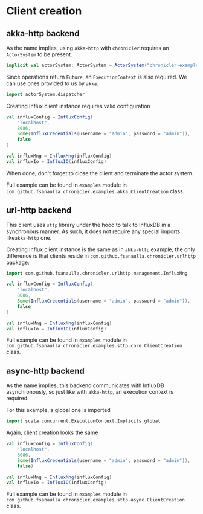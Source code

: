 # Client creation

## akka-http backend

As the name implies, using `akka-http` with `chronicler` requires an
`ActorSystem` to be present.

```scala
implicit val actorSystem: ActorSystem = ActorSystem("chronicler-examples")
```

Since operations return `Future`, an `ExecutionContext` is also required.
We can use ones provided to us by `akka`.

```scala
import actorSystem.dispatcher
```

Creating Influx client instance requires valid configuration
```scala
val influxConfig = InfluxConfig(
    "localhost",
    8086,
    Some(InfluxCredentials(username = "admin", password = "admin")),
    false
)

val influxMng = InfluxMng(influxConfig)
val influxIo = InfluxIO(influxConfig)
```

When done, don't forget to close the client and terminate the actor system.

Full example can be found in `examples` module in `
com.github.fsanaulla.chronicler.examples.akka.ClientCreation` class.

## url-http backend

This client uses `sttp` library under the hood to talk to InfluxDB in a
synchronous manner. As such, it does not require any special imports
like`akka-http` one.

Creating Influx client instance is the same as in `akka-http` example, the only
difference is that clients reside in `com.github.fsanaulla.chronicler.urlhttp`
package.

```scala
import com.github.fsanaulla.chronicler.urlhttp.management.InfluxMng
```

```scala
val influxConfig = InfluxConfig(
    "localhost",
    8086,
    Some(InfluxCredentials(username = "admin", password = "admin")),
    false
)

val influxMng = InfluxMng(influxConfig)
val influxIo = InfluxIO(influxConfig)
```

Full example can be found in `examples` module in `
com.github.fsanaulla.chronicler.examples.sttp.core.ClientCreation` class.

## async-http backend

As the name implies, this backend communicates with InfluxDB asynchronously,
so just like with `akka-http`, an execution context is required.

For this example, a global one is imported

```scala
import scala.concurrent.ExecutionContext.Implicits.global
```

Again, client creation looks the same

```scala
val influxConfig = InfluxConfig(
    "localhost",
    8086,
    Some(InfluxCredentials(username = "admin", password = "admin")),
    false)

val influxMng = InfluxMng(influxConfig)
val influxIo = InfluxIO(influxConfig)
```

Full example can be found in `examples` module in `
com.github.fsanaulla.chronicler.examples.sttp.async.ClientCreation` class.
